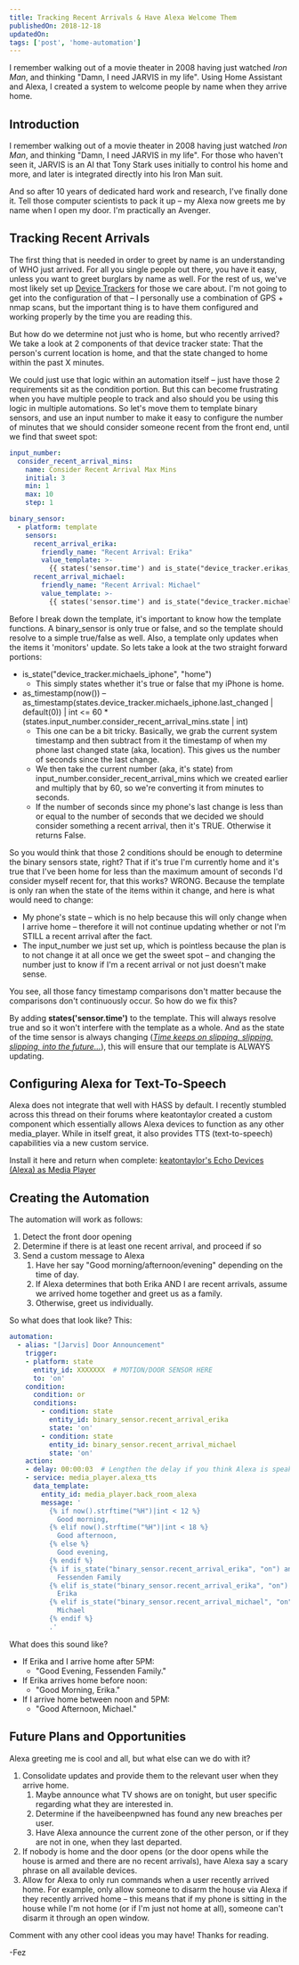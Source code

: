 ```yaml
---
title: Tracking Recent Arrivals & Have Alexa Welcome Them
publishedOn: 2018-12-18
updatedOn:
tags: ['post', 'home-automation']
---
```

<!-- Excerpt Start -->
I remember walking out of a movie theater in 2008 having just watched *Iron Man*, and thinking "Damn, I need JARVIS in my life". Using Home Assistant and Alexa, I created a system to welcome people by name when they arrive home.
<!-- Excerpt End -->

## Introduction

I remember walking out of a movie theater in 2008 having just watched *Iron Man*, and thinking "Damn, I need JARVIS in my life". For those who haven't seen it, JARVIS is an AI that Tony Stark uses initially to control his home and more, and later is integrated directly into his Iron Man suit.

And so after 10 years of dedicated hard work and research, I've finally done it. Tell those computer scientists to pack it up – my Alexa now greets me by name when I open my door. I'm practically an Avenger.

## Tracking Recent Arrivals

The first thing that is needed in order to greet by name is an understanding of WHO just arrived. For all you single people out there, you have it easy, unless you want to greet burglars by name as well. For the rest of us, we've most likely set up [Device Trackers](https://www.home-assistant.io/components/device_tracker/) for those we care about. I'm not going to get into the configuration of that – I personally use a combination of GPS + nmap scans, but the important thing is to have them configured and working properly by the time you are reading this.

But how do we determine not just who is home, but who recently arrived? We take a look at 2 components of that device tracker state: That the person's current location is home, and that the state changed to home within the past X minutes.

We could just use that logic within an automation itself – just have those 2 requirements sit as the condition portion. But this can become frustrating when you have multiple people to track and also should you be using this logic in multiple automations. So let's move them to template binary sensors, and use an input number to make it easy to configure the number of minutes that we should consider someone recent from the front end, until we find that sweet spot:

```yaml
input_number:
  consider_recent_arrival_mins:
    name: Consider Recent Arrival Max Mins
    initial: 3
    min: 1
    max: 10
    step: 1

binary_sensor:
  - platform: template
    sensors:
      recent_arrival_erika:
        friendly_name: "Recent Arrival: Erika"
        value_template: >-
          {{ states('sensor.time') and is_state("device_tracker.erikas_iphone", "home") and as_timestamp(now()) - as_timestamp(states.device_tracker.erikas_iphone.last_changed | default(0)) | int <= 60 * (states.input_number.consider_recent_arrival_mins.state | int) }}
      recent_arrival_michael:
        friendly_name: "Recent Arrival: Michael"
        value_template: >-
          {{ states('sensor.time') and is_state("device_tracker.michaels_iphone", "home") and as_timestamp(now()) - as_timestamp(states.device_tracker.michaels_iphone.last_changed | default(0)) | int <= 60 * (states.input_number.consider_recent_arrival_mins.state | int) }}
```

Before I break down the template, it's important to know how the template functions. A binary_sensor is only true or false, and so the template should resolve to a simple true/false as well. Also, a template only updates when the items it 'monitors' update. So lets take a look at the two straight forward portions:

- is_state("device_tracker.michaels_iphone", "home")
  - This simply states whether it's true or false that my iPhone is home.
- as_timestamp(now()) – as_timestamp(states.device_tracker.michaels_iphone.last_changed | default(0)) | int <= 60 * (states.input_number.consider_recent_arrival_mins.state | int)
  - This one can be a bit tricky. Basically, we grab the current system timestamp and then subtract from it the timestamp of when my phone last changed state (aka, location). This gives us the number of seconds since the last change.
  - We then take the current number (aka, it's state) from input_number.consider_recent_arrival_mins which we created earlier and multiply that by 60, so we're converting it from minutes to seconds.
  - If the number of seconds since my phone's last change is less than or equal to the number of seconds that we decided we should consider something a recent arrival, then it's TRUE. Otherwise it returns False.

So you would think that those 2 conditions should be enough to determine the binary sensors state, right? That if it's true I'm currently home and it's true that I've been home for less than the maximum amount of seconds I'd consider myself recent for, that this works? WRONG. Because the template is only ran when the state of the items within it change, and here is what would need to change:

- My phone's state – which is no help because this will only change when I arrive home – therefore it will not continue updating whether or not I'm STILL a recent arrival after the fact.
- The input_number we just set up, which is pointless because the plan is to not change it at all once we get the sweet spot – and changing the number just to know if I'm a recent arrival or not just doesn't make sense.

You see, all those fancy timestamp comparisons don't matter because the comparisons don't continuously occur. So how do we fix this?

By adding **states('sensor.time')** to the template. This will always resolve true and so it won't interfere with the template as a whole. And as the state of the time sensor is always changing (*[Time keeps on slipping, slipping, slipping, into the future…](https://youtu.be/c1f7eZ8cHpM?t=30)*), this will ensure that our template is ALWAYS updating.

## Configuring Alexa for Text-To-Speech

Alexa does not integrate that well with HASS by default. I recently stumbled across this thread on their forums where keatontaylor created a custom component which essentially allows Alexa devices to function as any other media_player. While in itself great, it also provides TTS (text-to-speech) capabilities via a new custom service.

Install it here and return when complete: [keatontaylor's Echo Devices (Alexa) as Media Player](https://community.home-assistant.io/t/echo-devices-alexa-as-media-player-testers-needed)

## Creating the Automation

The automation will work as follows:

1. Detect the front door opening
2. Determine if there is at least one recent arrival, and proceed if so
3. Send a custom message to Alexa
   1. Have her say "Good morning/afternoon/evening" depending on the time of day.
   2. If Alexa determines that both Erika AND I are recent arrivals, assume we arrived home together and greet us as a family.
   3. Otherwise, greet us individually.

So what does that look like? This:


```yaml
automation:
  - alias: "[Jarvis] Door Announcement"
    trigger:
    - platform: state
      entity_id: XXXXXXX  # MOTION/DOOR SENSOR HERE
      to: 'on'
    condition:
      condition: or
      conditions:
        - condition: state
          entity_id: binary_sensor.recent_arrival_erika
          state: 'on'
        - condition: state
          entity_id: binary_sensor.recent_arrival_michael
          state: 'on'
    action:
    - delay: 00:00:03  # Lengthen the delay if you think Alexa is speaking before people are fully through the door
    - service: media_player.alexa_tts
      data_template:
        entity_id: media_player.back_room_alexa
        message: '
          {% if now().strftime("%H")|int < 12 %}
            Good morning,
          {% elif now().strftime("%H")|int < 18 %}
            Good afternoon,
          {% else %}
            Good evening,
          {% endif %}
          {% if is_state("binary_sensor.recent_arrival_erika", "on") and is_state("binary_sensor.recent_arrival_michael", "on")  %}
            Fessenden Family
          {% elif is_state("binary_sensor.recent_arrival_erika", "on") %}
            Erika
          {% elif is_state("binary_sensor.recent_arrival_michael", "on") %}
            Michael
          {% endif %}
          .'
```


What does this sound like?

- If Erika and I arrive home after 5PM:
  - "Good Evening, Fessenden Family."
- If Erika arrives home before noon:
  - "Good Morning, Erika."
- If I arrive home between noon and 5PM:
  - "Good Afternoon, Michael."

## Future Plans and Opportunities

Alexa greeting me is cool and all, but what else can we do with it?

1. Consolidate updates and provide them to the relevant user when they arrive home.
   1. Maybe announce what TV shows are on tonight, but user specific regarding what they are interested in.
   2. Determine if the haveibeenpwned has found any new breaches per user.
   3. Have Alexa announce the current zone of the other person, or if they are not in one, when they last departed.
2. If nobody is home and the door opens (or the door opens while the house is armed and there are no recent arrivals), have Alexa say a scary phrase on all available devices.
3. Allow for Alexa to only run commands when a user recently arrived home. For example, only allow someone to disarm the house via Alexa if they recently arrived home – this means that if my phone is sitting in the house while I'm not home (or if I'm just not home at all), someone can't disarm it through an open window.

Comment with any other cool ideas you may have! Thanks for reading.

-Fez